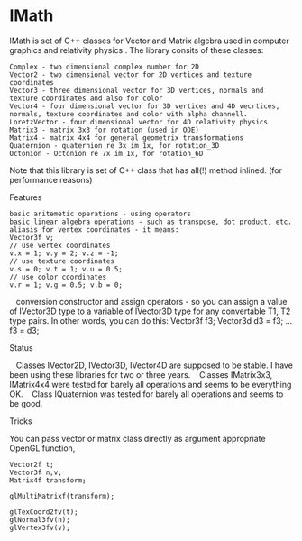 # IMath




IMath is set of C++ classes for Vector and Matrix algebra used in computer graphics and relativity physics . The library consits of these classes:


    
    Complex - two dimensional complex number for 2D 
    Vector2 - two dimensional vector for 2D vertices and texture coordinates
    Vector3 - three dimensional vector for 3D vertices, normals and texture coordinates and also for color
    Vector4 - four dimensional vector for 3D vertices and 4D vecrtices, normals, texture coordinates and color with alpha channell.
    LoretzVector - four dimensional vector for 4D relativity physics 
    Matrix3 - matrix 3x3 for rotation (used in ODE)
    Matrix4 - matrix 4x4 for general geometrix transformations
    Quaternion - quaternion re 3x im 1x, for rotation_3D
    Octonion - Octonion re 7x im 1x, for rotation_6D




    
Note that this library is set of C++ class that has all(!) method inlined. (for performance reasons)


Features

    basic aritemetic operations - using operators
    basic linear algebra operations - such as transpose, dot product, etc.
    aliasis for vertex coordinates - it means:
    Vector3f v;
    // use vertex coordinates
    v.x = 1; v.y = 2; v.z = -1;
    // use texture coordinates
    v.s = 0; v.t = 1; v.u = 0.5;
    // use color coordinates
    v.r = 1; v.g = 0.5; v.b = 0;
    conversion constructor and assign operators - so you can assign a value of IVector3D<T1> type to a variable of IVector3D<T2> type for any convertable T1, T2 type pairs. In other words, you can do this:
    Vector3f f3; Vector3d d3 = f3;
    ...
    f3 = d3;

    
Status

    Classes IVector2D<T>, IVector3D<T>, IVector4D<T> are supposed to be stable. I have been using these libraries for two or three years.
    Classes IMatrix3x3<T>, IMatrix4x4<T> were tested for barely all operations and seems to be everything OK.
    Class   IQuaternion<T> was tested for barely all operations and seems to be good.

    
Tricks

You can pass vector or matrix class directly as argument appropriate OpenGL function,

	Vector2f t;
	Vector3f n,v;
	Matrix4f transform;
	
	glMultiMatrixf(transform);
	
	glTexCoord2fv(t);
	glNormal3fv(n);
	glVertex3fv(v);
